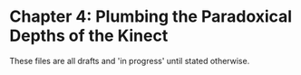 Chapter 4: Plumbing the Paradoxical Depths of the Kinect
==================

These files are all drafts and 'in progress' until stated otherwise.